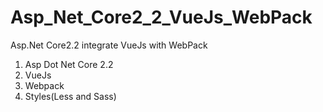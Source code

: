 # Asp_Net_Core2_2_VueJs_WebPack
Asp.Net Core2.2 integrate VueJs with WebPack

1. Asp Dot Net Core 2.2
2. VueJs
3. Webpack
4. Styles(Less and Sass)
